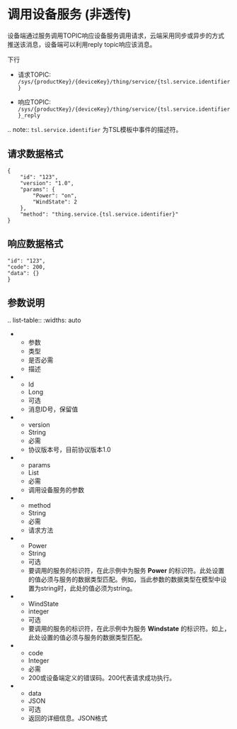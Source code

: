 # 调用设备服务 (非透传)

设备端通过服务调用TOPIC响应设备服务调用请求，云端采用同步或异步的方式推送该消息，设备端可以利用reply topic响应该消息。

下行
- 请求TOPIC: `/sys/{productKey}/{deviceKey}/thing/service/{tsl.service.identifier}`

- 响应TOPIC: `/sys/{productKey}/{deviceKey}/thing/service/{tsl.service.identifier}_reply`

.. note:: `tsl.service.identifier` 为TSL模板中事件的描述符。


## 请求数据格式

```
{
	"id": "123",
	"version": "1.0",
	"params": {
		"Power": "on",
		"WindState": 2
	},
	"method": "thing.service.{tsl.service.identifier}"
}
```

## 响应数据格式

```
"id": "123",
"code": 200,
"data": {}
}

```

## 参数说明​

.. list-table::
   :widths: auto

   * - 参数
     - 类型​
     - 是否必需
     - 描述
   * - Id
     - Long
     - 可选
     - 消息ID号，保留值
   * - version
     - String
     - 必需
     - 协议版本号，目前协议版本1.0
   * - params
     - List
     - 必需
     - 调用设备服务的参数
   * - method
     - String
     - 必需
     - 请求方法
   * - Power
     - String
     - 可选
     - 要调用的服务的标识符，在此示例中为服务 **Power** 的标识符。此处设置的值必须与服务的数据类型匹配。例如，当此参数的数据类型在模型中设置为string时，此处的值必须为string。
   * - WindState
     - integer
     - 可选
     - 要调用的服务的标识符，在此示例中为服务 **Windstate** 的标识符。如上，此处设置的值必须与服务的数据类型匹配。
   * - code
     - Integer
     - 必需
     - 200或设备端定义的错误码。200代表请求成功执行。
   * - data
     - JSON
     - 可选
     - 返回的详细信息。JSON格式


<!--end-->

